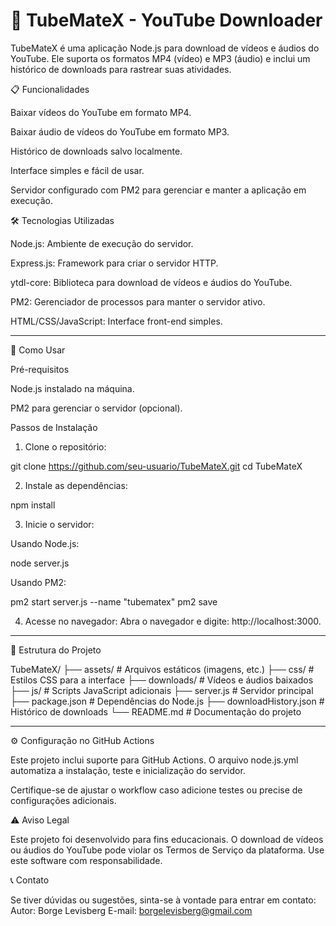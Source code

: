 # 🎥 TubeMateX - YouTube Downloader

TubeMateX é uma aplicação Node.js para download de vídeos e áudios do YouTube. Ele suporta os formatos MP4 (vídeo) e MP3 (áudio) e inclui um histórico de downloads para rastrear suas atividades.

📋 Funcionalidades

Baixar vídeos do YouTube em formato MP4.

Baixar áudio de vídeos do YouTube em formato MP3.

Histórico de downloads salvo localmente.

Interface simples e fácil de usar.

Servidor configurado com PM2 para gerenciar e manter a aplicação em execução.


🛠️ Tecnologias Utilizadas

Node.js: Ambiente de execução do servidor.

Express.js: Framework para criar o servidor HTTP.

ytdl-core: Biblioteca para download de vídeos e áudios do YouTube.

PM2: Gerenciador de processos para manter o servidor ativo.

HTML/CSS/JavaScript: Interface front-end simples.



---

🚀 Como Usar

Pré-requisitos

Node.js instalado na máquina.

PM2 para gerenciar o servidor (opcional).


Passos de Instalação

1. Clone o repositório:

git clone https://github.com/seu-usuario/TubeMateX.git
cd TubeMateX


2. Instale as dependências:

npm install


3. Inicie o servidor:

Usando Node.js:

node server.js

Usando PM2:

pm2 start server.js --name "tubematex"
pm2 save



4. Acesse no navegador: Abra o navegador e digite: http://localhost:3000.



---

📁 Estrutura do Projeto

TubeMateX/
├── assets/              # Arquivos estáticos (imagens, etc.)
├── css/                 # Estilos CSS para a interface
├── downloads/           # Vídeos e áudios baixados
├── js/                  # Scripts JavaScript adicionais
├── server.js            # Servidor principal
├── package.json         # Dependências do Node.js
├── downloadHistory.json # Histórico de downloads
└── README.md            # Documentação do projeto


---

⚙️ Configuração no GitHub Actions

Este projeto inclui suporte para GitHub Actions. O arquivo node.js.yml automatiza a instalação, teste e inicialização do servidor.

Certifique-se de ajustar o workflow caso adicione testes ou precise de configurações adicionais.



⚠️ Aviso Legal

Este projeto foi desenvolvido para fins educacionais. O download de vídeos ou áudios do YouTube pode violar os Termos de Serviço da plataforma. Use este software com responsabilidade.



📞 Contato

Se tiver dúvidas ou sugestões, sinta-se à vontade para entrar em contato:
Autor: Borge Levisberg
E-mail: borgelevisberg@gmail.com

